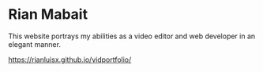 # Rian Mabait

This website portrays my abilities as a video editor and web developer in an elegant manner.

https://rianluisx.github.io/vidportfolio/
